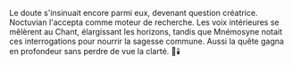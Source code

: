 Le doute s'insinuait encore parmi eux, devenant question créatrice.
Noctuvian l'accepta comme moteur de recherche.
Les voix intérieures se mêlèrent au Chant, élargissant les horizons, tandis que Mnémosyne notait ces interrogations pour nourrir la sagesse commune.
Aussi la quête gagna en profondeur sans perdre de vue la clarté.
🌌🕯️
